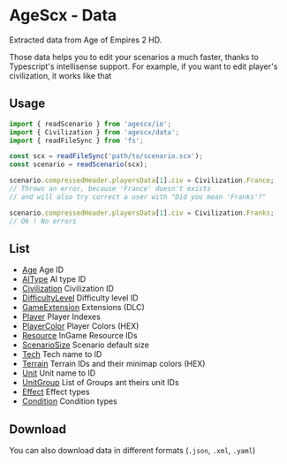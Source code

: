 # AgeScx - Data

Extracted data from Age of Empires 2 HD.

Those data helps you to edit your scenarios a much faster, thanks to Typescript's intellisense support.
For example, if you want to edit player's civilization, it works like that

## Usage

```javascript
import { readScenario } from 'agescx/io';
import { Civilization } from 'agescx/data';
import { readFileSync } from 'fs';

const scx = readFileSync('path/to/scenario.scx');
const scenario = readScenario(scx);

scenario.compressedHeader.playersData[1].civ = Civilization.France;
// Throws an error, because 'France' doesn't exists
// and will also try correct a user with "Did you mean 'Franks'?"

scenario.compressedHeader.playersData[1].civ = Civilization.Franks;
// Ok ! No errors
```

## List

- [Age](./Age.ts) Age ID
- [AIType](./AIType.ts) AI type ID
- [Civilization](./Civilization.ts) Civilization ID
- [DifficultyLevel](./DifficultyLevel.ts) Difficulty level ID
- [GameExtension](./GameExtension.ts) Extensions (DLC)
- [Player](./Player.ts) Player Indexes
- [PlayerColor](./PlayerColor.ts) Player Colors (HEX)
- [Resource](./Resource.ts)  InGame Resource IDs
- [ScenarioSize](./ScenarioSize.ts) Scenario default size
- [Tech](./Tech.ts) Tech name to ID
- [Terrain](./Terrain.ts) Terrain IDs and their minimap colors (HEX)
- [Unit](./Unit.ts) Unit name to ID
- [UnitGroup](./UnitGroup.ts) List of Groups ant theirs unit IDs
- [Effect](./Effect.ts) Effect types
- [Condition](./Condition.ts) Condition types

## Download

You can also download data in different formats (`.json`, `.xml`, `.yaml`)
